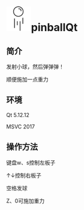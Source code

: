 # <img src=".\resource\icons\弹球.png" style="zoom: 33%;" />pinballQt

## 简介

发射小球，然后弹弹弹！

顺便施加一点重力

## 环境

Qt 5.12.12

MSVC 2017

## 操作方法

键盘w、s控制左板子

↑↓控制右板子

空格发球

Z、0可施加重力
